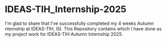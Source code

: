 # IDEAS-TIH_Internship-2025
I'm glad to share that I've successfully completed my 4 weeks Autumn nternship at IDEAS-TIH, ISI. This Repository contains which I have done as my project work for IDEAS-TIH Autumn Internship 2025.

